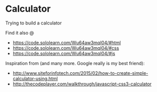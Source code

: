 # Calculator

Trying to build a calculator

Find it also @ 
- https://code.sololearn.com/Wu64aw3mqI04/#html
- https://code.sololearn.com/Wu64aw3mqI04/#css
- https://code.sololearn.com/Wu64aw3mqI04/#js


Inspiration from (and many more. Google really is my best friend):
- http://www.siteforinfotech.com/2015/02/how-to-create-simple-calculator-using.html
- http://thecodeplayer.com/walkthrough/javascript-css3-calculator


